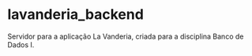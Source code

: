 # lavanderia_backend
 Servidor para a aplicação La Vanderia, criada para a disciplina Banco de Dados I.
